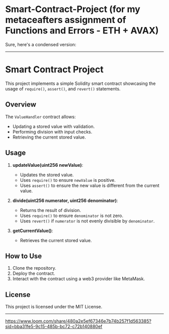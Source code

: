 # Smart-Contract-Project (for my metaceafters assignment of Functions and Errors - ETH + AVAX)



Sure, here's a condensed version:

---

# Smart Contract Project

This project implements a simple Solidity smart contract showcasing the usage of `require()`, `assert()`, and `revert()` statements.

## Overview

The `ValueHandler` contract allows:
- Updating a stored value with validation.
- Performing division with input checks.
- Retrieving the current stored value.

## Usage

1. **updateValue(uint256 newValue)**:
   - Updates the stored value.
   - Uses `require()` to ensure `newValue` is positive.
   - Uses `assert()` to ensure the new value is different from the current value.

2. **divide(uint256 numerator, uint256 denominator)**:
   - Returns the result of division.
   - Uses `require()` to ensure `denominator` is not zero.
   - Uses `revert()` if `numerator` is not evenly divisible by `denominator`.

3. **getCurrentValue()**:
   - Retrieves the current stored value.

## How to Use

1. Clone the repository.
2. Deploy the contract.
3. Interact with the contract using a web3 provider like MetaMask.

## License

This project is licensed under the MIT License.

---
https://www.loom.com/share/480a2e5ef67346e7b74b257f1d563385?sid=bba31fe5-9c15-485b-bc72-c72b140880ef

